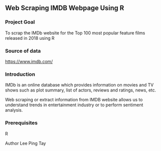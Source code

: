 ## Web Scraping IMDB Webpage Using R

### Project Goal
To scrap the IMDb website for the Top 100 most popular feature films released in 2018 using R

### Source of data
https://www.imdb.com/

### Introduction
IMDb is an online database which provides information on movies and TV shows such as plot summary, list of actors, reviews and ratings, news, etc.

Web scraping or extract information from IMDB website allows us to understand trends in entertainment industry or to perform sentiment analysis.


### Prerequisites
R

Author
Lee Ping Tay
